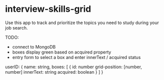 # interview-skills-grid
Use this app to track and prioritize the topics you need to study during your job search.


TODO:

- connect to MongoDB
- boxes display green based on acquired property
- entry form to select a box and enter innerText / acquired status

userID: {
    name: string,
    boxes: [
        {
            id: number
            grid-position: [number, number]
            innerText: string
            acquired: boolean
        }
    ]
}

